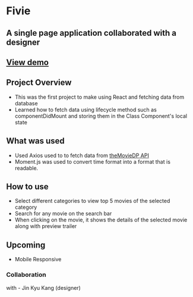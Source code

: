 # Fivie
## A single page application collaborated with a designer

## [View demo](https://holahoon.github.io/fivie/)

## Project Overview
* This was the first project to make using React and fetching data from database
* Learned how to fetch data using lifecycle method such as componentDidMount and storing them in the Class Component's local state

## What was used
* Used Axios used to to fetch data from [theMovieDP API](https://developers.themoviedb.org/3/getting-started/introduction)
* Moment.js was used to convert time format into a format that is readable.

## How to use
* Select different categories to view top 5 movies of the selected category
* Search for any movie on the search bar
* When clicking on the movie, it shows the details of the selected movie along with preview trailer

## Upcoming
* Mobile Responsive

### Collaboration
with - Jin Kyu Kang (designer)
